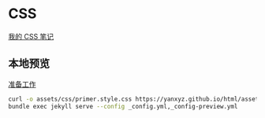 # CSS

[我的 CSS 笔记](https://yanxyz.github.io/css/)

## 本地预览

[准备工作](https://yanxyz.github.io/github-pages-theme-primer/preview/)

```sh
curl -o assets/css/primer.style.css https://yanxyz.github.io/html/assets/css/style.css
bundle exec jekyll serve --config _config.yml,_config-preview.yml
```
